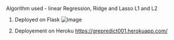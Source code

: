 Algorithm used - linear Regression, Ridge and Lasso L1 and L2

1. Deployed on Flask
![image](https://user-images.githubusercontent.com/74757813/162560708-92a4218c-df23-4f6f-a25f-eb8cd5965eb7.png)

2. Deployement on Heroku
https://grepredict001.herokuapp.com/
